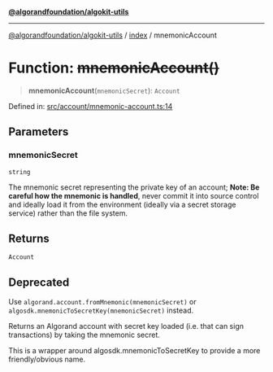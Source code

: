 [**@algorandfoundation/algokit-utils**](../../README.md)

***

[@algorandfoundation/algokit-utils](../../README.md) / [index](../README.md) / mnemonicAccount

# Function: ~~mnemonicAccount()~~

> **mnemonicAccount**(`mnemonicSecret`): `Account`

Defined in: [src/account/mnemonic-account.ts:14](https://github.com/algorandfoundation/algokit-utils-ts/blob/main/src/account/mnemonic-account.ts#L14)

## Parameters

### mnemonicSecret

`string`

The mnemonic secret representing the private key of an account; **Note: Be careful how the mnemonic is handled**,
 never commit it into source control and ideally load it from the environment (ideally via a secret storage service) rather than the file system.

## Returns

`Account`

## Deprecated

Use `algorand.account.fromMnemonic(mnemonicSecret)` or `algosdk.mnemonicToSecretKey(mnemonicSecret)` instead.

Returns an Algorand account with secret key loaded (i.e. that can sign transactions) by taking the mnemonic secret.

This is a wrapper around algosdk.mnemonicToSecretKey to provide a more friendly/obvious name.
